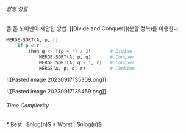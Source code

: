<h6>합병 정렬</h6>
존 폰 노이만이 제안한 방법. [[Divide and Conquer]](분할 정복)를 이용한다.

```Python
MERGE-SORT(A, p, r)
	if p < r
		then q <- [(p + r) / 2]       # Divide
			MERGE-SORT(A, p, q)       # Conquer
			MERGE-SORT(A, q + 1, r)   # Conquer
			MERGE(A, p, q, r)         # Combine
```

![[Pasted image 20230917135309.png]]


![[Pasted image 20230917135459.png]]

<h6>Time Complexity</h6>
* Best : $nlog(n)$
* Worst : $nlog(n)$